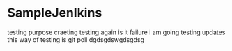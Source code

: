 # SampleJenlkins
testing purpose craeting
testing again is it failure i am going
testing updates
this way of testing is git poll
dgdsgdswgdsgdsg
